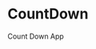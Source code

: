 # CountDown
 Count Down App
      
             
                                                             
                                                                                   
                                                                                
                                                                          
                                                             
                                        
                      
                   
    
 
   
